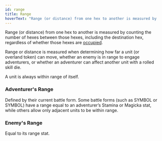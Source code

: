 ```yaml
---
id: range
title: Range
hoverText: "Range (or distance) from one hex to another is measured by counting the number of hexes between those hexes, including the destination hex, regardless of whether those hexes are occupied."
---
```


Range (or distance) from one hex to another is measured by counting the number of hexes between those hexes, including the destination hex, regardless of whether those hexes are [occupied](/docs/terms/other/occupied). 

Range or distance is measured when determining how far a unit (or
overland token) can move, whether an enemy is in range to engage adventurers, or whether an adventurer can affect another unit
with a rolled skill die.

A unit is always within range of itself.

### Adventurer's Range
Defined by their current battle form. Some battle forms (such as SYMBOL or SYMBOL) have a range equal to an adventurer’s Stamina or Magicka stat, while others allow only adjacent units to be within range. 

### Enemy's Range
Equal to its range stat.  